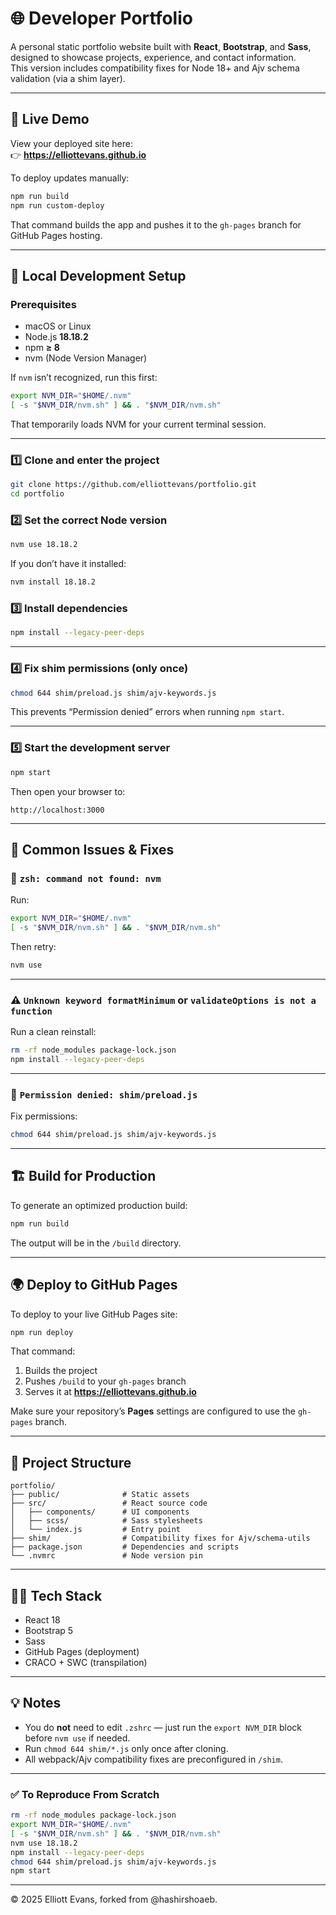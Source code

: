 # 🌐 Developer Portfolio 

A personal static portfolio website built with **React**, **Bootstrap**, and **Sass**, designed to showcase projects, experience, and contact information.  
This version includes compatibility fixes for Node 18+ and Ajv schema validation (via a shim layer).

---

## 🚀 Live Demo
View your deployed site here:  
👉 **https://elliottevans.github.io**

To deploy updates manually:
```bash
npm run build
npm run custom-deploy
```
That command builds the app and pushes it to the `gh-pages` branch for GitHub Pages hosting.

---

## 🧩 Local Development Setup

### Prerequisites
- macOS or Linux  
- Node.js **18.18.2**  
- npm **≥ 8**  
- nvm (Node Version Manager)

If `nvm` isn’t recognized, run this first:
```bash
export NVM_DIR="$HOME/.nvm"
[ -s "$NVM_DIR/nvm.sh" ] && . "$NVM_DIR/nvm.sh"
```

That temporarily loads NVM for your current terminal session.

---

### 1️⃣ Clone and enter the project
```bash
git clone https://github.com/elliottevans/portfolio.git
cd portfolio
```

### 2️⃣ Set the correct Node version
```bash
nvm use 18.18.2
```
If you don’t have it installed:
```bash
nvm install 18.18.2
```

### 3️⃣ Install dependencies
```bash
npm install --legacy-peer-deps
```

---

### 4️⃣ Fix shim permissions (only once)
```bash
chmod 644 shim/preload.js shim/ajv-keywords.js
```
This prevents “Permission denied” errors when running `npm start`.

---

### 5️⃣ Start the development server
```bash
npm start
```
Then open your browser to:
```
http://localhost:3000
```

---

## 🧠 Common Issues & Fixes

### 🐚 `zsh: command not found: nvm`
Run:
```bash
export NVM_DIR="$HOME/.nvm"
[ -s "$NVM_DIR/nvm.sh" ] && . "$NVM_DIR/nvm.sh"
```
Then retry:
```bash
nvm use
```

---

### ⚠️ `Unknown keyword formatMinimum` or `validateOptions is not a function`
Run a clean reinstall:
```bash
rm -rf node_modules package-lock.json
npm install --legacy-peer-deps
```

---

### 🧱 `Permission denied: shim/preload.js`
Fix permissions:
```bash
chmod 644 shim/preload.js shim/ajv-keywords.js
```

---

## 🏗️ Build for Production
To generate an optimized production build:
```bash
npm run build
```
The output will be in the `/build` directory.

---

## 🌍 Deploy to GitHub Pages
To deploy to your live GitHub Pages site:
```bash
npm run deploy
```

That command:
1. Builds the project
2. Pushes `/build` to your `gh-pages` branch
3. Serves it at **https://elliottevans.github.io**

Make sure your repository’s **Pages** settings are configured to use the `gh-pages` branch.

---

## 📁 Project Structure

```
portfolio/
├── public/              # Static assets
├── src/                 # React source code
│   ├── components/      # UI components
│   ├── scss/            # Sass stylesheets
│   └── index.js         # Entry point
├── shim/                # Compatibility fixes for Ajv/schema-utils
├── package.json         # Dependencies and scripts
└── .nvmrc               # Node version pin
```

---

## 🧑‍💻 Tech Stack
- React 18  
- Bootstrap 5  
- Sass  
- GitHub Pages (deployment)  
- CRACO + SWC (transpilation)  

---

## 💡 Notes
- You do **not** need to edit `.zshrc` — just run the `export NVM_DIR` block before `nvm use` if needed.  
- Run `chmod 644 shim/*.js` only once after cloning.  
- All webpack/Ajv compatibility fixes are preconfigured in `/shim`.

---

### ✅ To Reproduce From Scratch
```bash
rm -rf node_modules package-lock.json
export NVM_DIR="$HOME/.nvm"
[ -s "$NVM_DIR/nvm.sh" ] && . "$NVM_DIR/nvm.sh"
nvm use 18.18.2
npm install --legacy-peer-deps
chmod 644 shim/preload.js shim/ajv-keywords.js
npm start
```

---

© 2025 Elliott Evans, forked from @hashirshoaeb.
